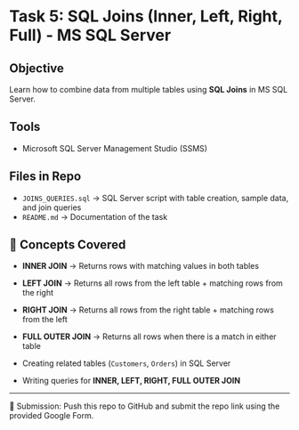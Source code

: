 # Task 5: SQL Joins (Inner, Left, Right, Full) - MS SQL Server

##  Objective

Learn how to combine data from multiple tables using **SQL Joins** in MS SQL Server.

## Tools

* Microsoft SQL Server Management Studio (SSMS)

##  Files in Repo

* `JOINS_QUERIES.sql` → SQL Server script with table creation, sample data, and join queries
* `README.md` → Documentation of the task

## 🔑 Concepts Covered

* **INNER JOIN** → Returns rows with matching values in both tables
* **LEFT JOIN** → Returns all rows from the left table + matching rows from the right
* **RIGHT JOIN** → Returns all rows from the right table + matching rows from the left
* **FULL OUTER JOIN** → Returns all rows when there is a match in either table


* Creating related tables (`Customers`, `Orders`) in SQL Server
* Writing queries for **INNER, LEFT, RIGHT, FULL OUTER JOIN**

---

🔗 Submission: Push this repo to GitHub and submit the repo link using the provided Google Form.
